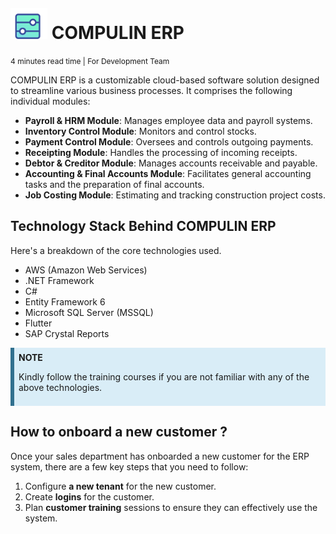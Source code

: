 #  <img src="images/logo.png" alt="Logo" style="height:50px; margin-top:5px;" />  COMPULIN ERP
<span style="font-size:12px;">4 minutes read time | For Development Team</span>


COMPULIN ERP is a customizable cloud-based software solution designed to streamline various business processes. It comprises the following individual modules:

* **Payroll & HRM Module**: Manages employee data and payroll systems.
* **Inventory Control Module**: Monitors and control stocks.
* **Payment Control Module**: Oversees and controls outgoing payments.
* **Receipting Module**: Handles the processing of incoming receipts.
* **Debtor & Creditor Module**: Manages accounts receivable and payable.
* **Accounting & Final Accounts Module**: Facilitates general accounting tasks and the preparation of final accounts.
* **Job Costing Module**: Estimating and tracking construction project costs.
  

## Technology Stack Behind COMPULIN ERP
Here's a breakdown of the core technologies used.

* AWS (Amazon Web Services)
* .NET Framework 
* C#
* Entity Framework 6
* Microsoft SQL Server (MSSQL)
* Flutter
* SAP Crystal Reports

<div style="background-color:#D9EDF7; border-left:6px solid #31708F; padding:0.5em; margin-bottom:1em;">
  <strong>NOTE</strong>
  <p>Kindly follow the training courses if you are not familiar with any of the above technologies.</p>
</div>

## How to onboard a new customer ?

Once your sales department has onboarded a new customer for the ERP system, there are a few key steps that you need to follow:

1. Configure <b>a new tenant</b> for the new customer.
2. Create <b>logins</b> for the customer.
3. Plan <b>customer training</b> sessions to ensure they can effectively use the system.

